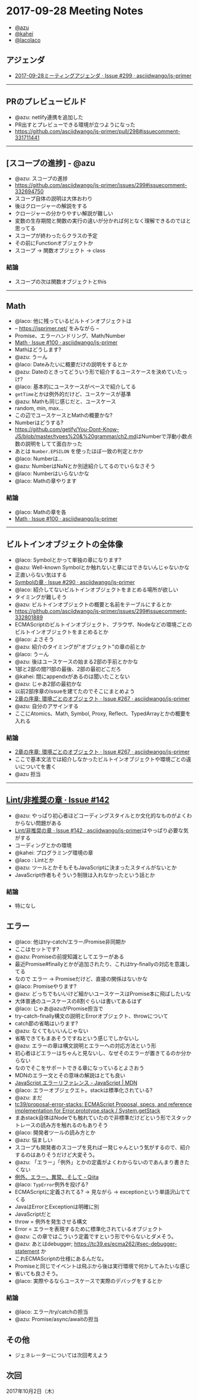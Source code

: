 # 2017-09-28 Meeting Notes

- [@azu](https://github.com/azu)
- [@kahei](https://github.com/kahei)
- [@lacolaco](https://github.com/lacolaco)

## アジェンダ

- [2017-09-28ミーティングアジェンダ · Issue #299 · asciidwango/js-primer](https://github.com/asciidwango/js-primer/issues/299 "2017-09-28ミーティングアジェンダ · Issue #299 · asciidwango/js-primer")

-----

## PRのプレビュービルド

- @azu: netlify連携を追加した
- PR出すとプレビューできる環境が立つようになった
- <https://github.com/asciidwango/js-primer/pull/298#issuecomment-331711441>

-----

## [スコープの進捗] - @azu

- @azu: スコープの進捗
- <https://github.com/asciidwango/js-primer/issues/299#issuecomment-332694750>
- スコープ自体の説明は大体おわり
- 後はクロージャーの解説をする
- クロージャーの分かりやすい解説が難しい
- 変数の生存期間と関数の実行の違いが分かれば何となく理解できるのではと思ってる
- スコープが終わったらクラスの予定
- その前にFunctionオブジェクトか
- スコープ -> 関数オブジェクト -> class

### 結論

- スコープの次は関数オブジェクトとthis

----

## Math

- @laco: 他に残っているビルトインオブジェクトは
- – <https://jsprimer.net/> をみながら –
- Promise、エラーハンドリング、Math/Number
- [Math · Issue #100 · asciidwango/js-primer](https://github.com/asciidwango/js-primer/issues/100 "Math · Issue #100 · asciidwango/js-primer")
- Mathはどうします?
- @azu: うーん
- @laco: Dateみたいに概要だけの説明をするとか
- @azu: Dateのときってどういう形で紹介するユースケースを決めていたっけ?
- @laco: 基本的にユースケースがベースで紹介してる
- `getTime`とかは例外的だけど、ユースケースが基準
- @azu: Mathも同じ感じだと、ユースケース
- random, min, max…
- この辺でユースケースとMathの概要かな?
- Numberはどうする?
- <https://github.com/getify/You-Dont-Know-JS/blob/master/types%20&%20grammar/ch2.md>はNumberで浮動小数点数の説明をしてて面白かった
- あとは `Number.EPSILON` を使ったほぼ一致の判定とかか
- @laco: Numberは…
- @azu: NumberはNaNとか別途紹介してるのでいらなさそう
- @laco: Numberはいらないかな
- @laco: Mathの章やります

### 結論

- @laco: Mathの章を各
- [Math · Issue #100 · asciidwango/js-primer](https://github.com/asciidwango/js-primer/issues/100 "Math · Issue #100 · asciidwango/js-primer")


-----

## ビルトインオブジェクトの全体像

- @laco: Symbolとかって単独の章になります?
- @azu: Well-known Symbolとか触れないと章にはできないんじゃないかな
- 正直いらない気はする
- [Symbolの章 · Issue #290 · asciidwango/js-primer](https://github.com/asciidwango/js-primer/issues/290 "Symbolの章 · Issue #290 · asciidwango/js-primer")
- @laco: 紹介してないビルトインオブジェクトをまとめる場所が欲しい
- タイミングが難しそう
- @azu: ビルトインオブジェクトの概要と名前をテーブルにするとか
- <https://github.com/asciidwango/js-primer/issues/299#issuecomment-332801889>
- ECMAScriptのビルトインオブジェクト、ブラウザ、Nodeなどの環境ごとのビルトインオブジェクトをまとめるとか
- @laco: よさそう
- @azu: 紹介のタイミングが"オブジェクト"の章の前とか
- @laco: うーん
- @azu: 後はユースケースの始まる2部の手前とかかな
- 1部と2部の間?1部の最後、2部の最初どこだろ
- @kahei: 間にappendxがあるのは聞いたことない
- @azu: じゃあ2部の最初かな
- 以前2部序章のIssueを建てたのでそこにまとめよう
- [2章の序章: 環境ごとのオブジェクト · Issue #267 · asciidwango/js-primer](https://github.com/asciidwango/js-primer/issues/267 "2章の序章: 環境ごとのオブジェクト · Issue #267 · asciidwango/js-primer")
- @azu: 自分のアサインする
- ここにAtomics、Math, Symbol, Proxy, Reflect、TypedArrayとかの概要を入れる


### 結論

- [2章の序章: 環境ごとのオブジェクト · Issue #267 · asciidwango/js-primer](https://github.com/asciidwango/js-primer/issues/267 "2章の序章: 環境ごとのオブジェクト · Issue #267 · asciidwango/js-primer")
- ここで基本文法では紹介しなかったビルトインオブジェクトや環境ごとの違いについてを書く
- @azu 担当

-----

## [Lint/非推奨の章 · Issue #142](https://github.com/asciidwango/js-primer/issues/142 "Lint/非推奨の章 · Issue #142 · asciidwango/js-primer")

- @azu: やっぱり初心者ほどコーディングスタイルとか文化的なものがよくわからない問題がある
- [Lint/非推奨の章 · Issue #142 · asciidwango/js-primer](https://github.com/asciidwango/js-primer/issues/142 "Lint/非推奨の章 · Issue #142 · asciidwango/js-primer")はやっぱり必要な気がする
- コーディングとかの環境
- @kahei: プログラミング環境の章
- @laco : Lintとか
- @azu: ツールとかそもそもJavaScriptに決まったスタイルがないとか
- JavaScript作者もそういう制限は入れなかったという話とか

### 結論

- 特になし

## エラー 

- @laco: 他はtry-catch/エラー/Promise非同期か
- ここはセットです?
- @azu: Promiseの前提知識としてエラーがある
- 最近Promise#finallyとかが追加されたり、これはtry-finallyの対応を意識してる
- なので エラー -> Promiseだけど、直接の関係はないかな
- @laco: Promiseやります?
- @azu: どっちでもいいけど細かいユースケースはPromise本に飛ばしたいな
- 大体普通のユースケースの8割ぐらいは書いてあるはず
- @laco: じゃあ@azuがPromise担当で
- try-catch-finally構文の説明とErrorオブジェクト、throwについて
- catch節の省略はいります?
- @azu: なくてもいいんじゃない
- 省略できてもまあそうですねという感じでしかないし
- @azu: エラーの章は構文説明とエラーへの対応方法という形
- 初心者ほどエラーはちゃんと見ないし、なぜそのエラーが置きてるのか分からない
- なのでそこをサポートできる章になっているとよさおう
- MDNのエラー文とその意味の解説はとても良い
- [JavaScript エラーリファレンス - JavaScript | MDN](https://developer.mozilla.org/ja/docs/Web/JavaScript/Reference/Errors "JavaScript エラーリファレンス - JavaScript | MDN")
- @laco: エラーオブジェクエト。stackは標準化されている?
- @azu: まだ
- [tc39/proposal-error-stacks: ECMAScript Proposal, specs, and reference implementation for Error.prototype.stack / System.getStack](https://github.com/tc39/proposal-error-stacks "tc39/proposal-error-stacks: ECMAScript Proposal, specs, and reference implementation for Error.prototype.stack / System.getStack")
- まあstack自体はNodeでも触れていたので非標準だけどという形でスタックトレースの読み方を触れるのもありそう
- @laco: 開発者ツールの読み方とか
- @azu: 悩ましい
- スコープも開発者のスコープを見れば一発じゃんという気がするので、紹介するのはありそうだけど大変そう。
- @azu: 「エラー」「例外」とかの定義がよくわからないのであんまり書きたくない
- [例外、エラー、異常、そして - Qiita](https://qiita.com/yugui/items/28085697041966726964 "例外、エラー、異常、そして - Qiita")
- @laco: `TypError`例外を投げる?
- ECMAScriptに定義されてる? -> 見ながら -> exceptionという単語沢山でてくる
- JavaはErrorとExceptionは明確に別
- JavaScriptだと
- throw = 例外を発生させる構文
- Error = エラーを表現するために標準化されているオブジェクト
- @azu: この章ではこういう定義ですという形でやらないとダメそう。
- @azu: あとはdebugger; https://tc39.es/ecma262/#sec-debugger-statement か
- これECMAScriptの仕様にあるんだな。
- Promiseと同じでイベントは飛ぶから後は実行環境で何かしてみたいな感じ
- 省いても良さそう。
- @laco: 実際やるならユースケースで実際のデバッグをするとか

### 結論

- @laco: エラー/try/catchの担当
- @azu: Promise/async/awaitの担当

## その他

- ジェネレーターについては次回考えよう

## 次回

2017年10月2日（木）

